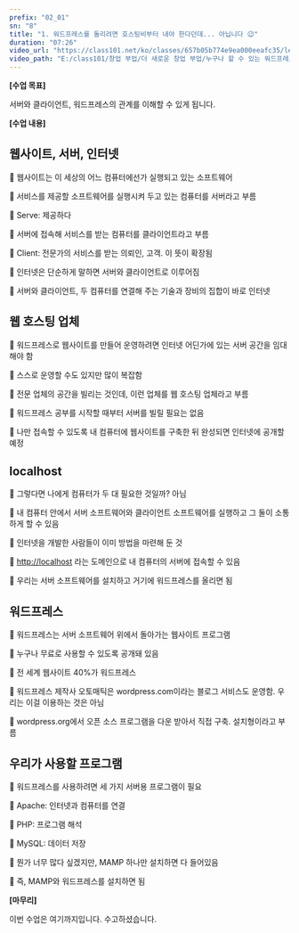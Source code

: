```yaml
---
prefix: "02_01"
sn: "8"
title: "1. 워드프레스를 돌리려면 호스팅비부터 내야 한다던데... 아닙니다 😉"
duration: "07:26"
video_url: "https://class101.net/ko/classes/657b05b774e9ea000eeafc35/lectures/65d39b005c34aa000ef55bb0"
video_path: "E:/class101/창업 부업/더 새로운 창업 부업/누구나 할 수 있는 워드프레스 홈페이지 만들기 - 기획부터 출시까지 한 방에 OK/02_01_65d39b005c34aa000ef55bb0.mp4"
---
```


**[수업 목표]**

서버와 클라이언트, 워드프레스의 관계를 이해할 수 있게 됩니다.

**[수업 내용]**

## 웹사이트, 서버, 인터넷

📌 웹사이트는 이 세상의 어느 컴퓨터에선가 실행되고 있는 소프트웨어

📌 서비스를 제공할 소프트웨어를 실행시켜 두고 있는 컴퓨터를 서버라고 부름

📌 Serve: 제공하다

📌 서버에 접속해 서비스를 받는 컴퓨터를 클라이언트라고 부름

📌 Client: 전문가의 서비스를 받는 의뢰인, 고객. 이 뜻이 확장됨

📌 인터넷은 단순하게 말하면 서버와 클라이언트로 이루어짐

📌 서버와 클라이언트, 두 컴퓨터를 연결해 주는 기술과 장비의 집합이 바로 인터넷

## 웹 호스팅 업체

📌 워드프레스로 웹사이트를 만들어 운영하려면 인터넷 어딘가에 있는 서버 공간을 임대해야 함

📌 스스로 운영할 수도 있지만 많이 복잡함

📌 전문 업체의 공간을 빌리는 것인데, 이런 업체를 웹 호스팅 업체라고 부름

📌 워드프레스 공부를 시작할 때부터 서버를 빌릴 필요는 없음

📌 나만 접속할 수 있도록 내 컴퓨터에 웹사이트를 구축한 뒤 완성되면 인터넷에 공개할 예정

## localhost

📌 그렇다면 나에게 컴퓨터가 두 대 필요한 것일까? 아님

📌 내 컴퓨터 안에서 서버 소프트웨어와 클라이언트 소프트웨어를 실행하고 그 둘이 소통하게 할 수 있음

📌 인터넷을 개발한 사람들이 이미 방법을 마련해 둔 것

📌 <http://localhost> 라는 도메인으로 내 컴퓨터의 서버에 접속할 수 있음

📌 우리는 서버 소프트웨어를 설치하고 거기에 워드프레스를 올리면 됨

## 워드프레스

📌 워드프레스는 서버 소프트웨어 위에서 돌아가는 웹사이트 프로그램

📌 누구나 무료로 사용할 수 있도록 공개돼 있음

📌 전 세계 웹사이트 40%가 워드프레스

📌 워드프레스 제작사 오토매틱은 wordpress.com이라는 블로그 서비스도 운영함. 우리는 이걸 이용하는 것은 아님

📌 wordpress.org에서 오픈 소스 프로그램을 다운 받아서 직접 구축. 설치형이라고 부름

## 우리가 사용할 프로그램

📌 워드프레스를 사용하려면 세 가지 서버용 프로그램이 필요

📌 Apache: 인터넷과 컴퓨터를 연결

📌 PHP: 프로그램 해석

📌 MySQL: 데이터 저장

📌 뭔가 너무 많다 싶겠지만, MAMP 하나만 설치하면 다 들어있음

📌 즉, MAMP와 워드프레스를 설치하면 됨

**[마무리]**

이번 수업은 여기까지입니다. 수고하셨습니다.
